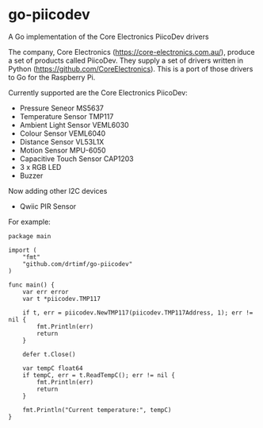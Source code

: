 # go-piicodev

A Go implementation of the Core Electronics PiicoDev drivers

The company, Core Electronics (https://core-electronics.com.au/), produce a set of products called PiicoDev. They supply a set of drivers written in Python (https://github.com/CoreElectronics). This is a port of those drivers to Go for the Raspberry Pi.

Currently supported are the Core Electronics PiicoDev:

- Pressure Seneor MS5637
- Temperature Sensor TMP117
- Ambient Light Sensor VEML6030
- Colour Sensor VEML6040
- Distance Sensor VL53L1X
- Motion Sensor MPU-6050
- Capacitive Touch Sensor CAP1203
- 3 x RGB LED
- Buzzer

Now adding other I2C devices

- Qwiic PIR Sensor

For example:

```
package main

import (
	"fmt"
	"github.com/drtimf/go-piicodev"
)

func main() {
	var err error
	var t *piicodev.TMP117

	if t, err = piicodev.NewTMP117(piicodev.TMP117Address, 1); err != nil {
		fmt.Println(err)
		return
	}

	defer t.Close()

	var tempC float64
	if tempC, err = t.ReadTempC(); err != nil {
		fmt.Println(err)
		return
	}

	fmt.Println("Current temperature:", tempC)
}
```
